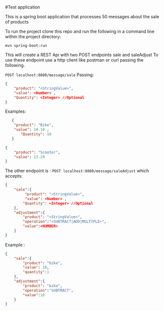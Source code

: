 #Test application 

This is a spring boot application that processes 50 messages about the sale of products

To run the project clone this repo and run the following in a command line within the project directory:

``
    mvn spring-boot:run 
``

This will create a REST Api with two POST endpoints sale and saleAdjust
To use these endpoint use a http client like postman or curl passing the following. 

``
POST localhost:8080/message/sale
``
Passing: 

```json
{
	"product": "<StringValue>",
	"value": <Number> ,
    "Quantity": <Integer> //Optional
}
```
Examples: 
```json
   {
   	"product": "Bike",
   	"value": 10.10 ,
       "Quantity": 10
   }
   ```
```json
{
	"product": "Scooter",
	"value": 13.20
}
```

The other endpoint is : 
``
POST localhost:8080/message/saleAdjust
`` which accepts:

```json
{
	"sale":{
	     "product": "<StringValue>",
         "value": <Number> ,
        "Quantity": <Integer> //Optional
	},
	"adjustment":{
		"product": "<StringValue>",
		"operation":"<SUBTRACT|ADD|MULTIPLE>",
		"value":<NUMBER>
	}
}
``` 
Example : 
```json
{
	"sale":{
		"product": "bike",
		"value": 10,
		"quantity":1
	},
	"adjustment":{
		"product": "bike",
		"operation":"SUBTRACT",
		"value":10
	}
}
```
